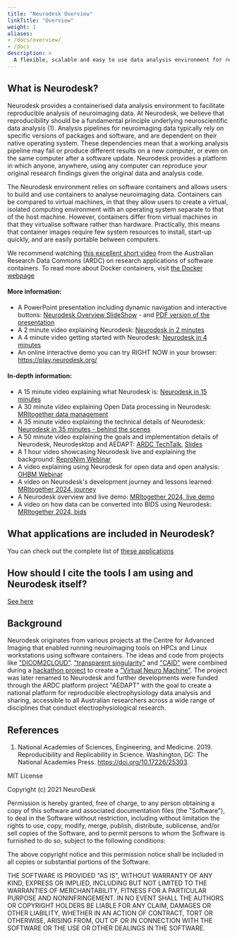 ```yaml
---
title: "Neurodesk Overview"
linkTitle: "Overview"
weight: 1
aliases:
- /docs/overview/
- /docs
description: >
  A flexible, scalable and easy to use data analysis environment for reproducible neuroimaging.
---
```


## What is Neurodesk?
Neurodesk provides a containerised data analysis environment to facilitate reproducible analysis of neuroimaging data. At Neurodesk, we believe that reproducibility should be a fundamental principle underlying neuroscientific data analysis (1). Analysis pipelines for neuroimaging data typically rely on specific versions of packages and software, and are dependent on their native operating system. These dependencies mean that a working analysis pipeline may fail or produce different results on a new computer, or even on the same computer after a software update. Neurodesk provides a platform in which anyone, anywhere, using any computer can reproduce your original research findings given the original data and analysis code. 

The Neurodesk environment relies on software containers and allows users to build and use containers to analyse neuroimaging data. Containers can be compared to virtual machines, in that they allow users to create a virtual, isolated computing environment with an operating system separate to that of the host machine. However, containers differ from virtual machines in that they virtualise software rather than hardware. Practically, this means that container images require few system resources to install, start-up quickly, and are easily portable between computers. 

We recommend watching [this excellent short video](https://www.youtube.com/watch?v=HelrQnm3v4g) from the Australian Research Data Commons (ARDC) on research applications of software containers. 
To read more about Docker containers, visit [the Docker webpage](https://www.docker.com/resources/what-container)  

#### More information: 
- A PowerPoint presentation including dynamic navigation and interactive buttons: [Neurodesk Overview SlideShow](https://osf.io/hmucp/files/osfstorage/68525cb813f936397deb7068) - and [PDF version of the presentation](https://osf.io/xp6jy)
- A 2 minute video explaining Neurodesk: [Neurodesk in 2 minutes](https://www.youtube.com/watch?v=JLv_5fycugw)
- A 4 minute video getting started with Neurodesk: [Neurodesk in 4 minutes](https://www.youtube.com/watch?v=BffOZcV2oaY&ab_channel=NeuroDesk)
- An online interactive demo you can try RIGHT NOW in your browser: https://play.neurodesk.org/

#### In-depth information:
- A 15 minute video explaining what Neurodesk is: [Neurodesk in 15 minutes](https://youtu.be/2ATgTOsiGdY)
- A 30 minute video explaining Open Data processing in Neurodesk: [MRItogether data management](https://www.youtube.com/live/bbSDNSzLftI?feature=share&t=1159)
- A 35 minute video explaining the technical details of Neurodesk: [Neurodesk in 35 minutes - behind the scenes](https://youtu.be/V5gAA9NiX_s)
- A 50 minute video explaining the goals and implementation details of Neurodesk, Neurodesktop and AEDAPT: [ARDC TechTalk](https://drive.google.com/file/d/1Dmtj6jpE1jcAt63kv2KhPL7WuuQxnsPg/view), [Slides](https://docs.google.com/presentation/d/15a_Uj_ZqL4OH9xd_QFtGk4HFWTqzqkcYXzPfz2fSw0s/present?slide=id.g11ecd613955_0_543)
- A 1 hour video showcasing Neurodesk live and explaining the background: [ReproNim Webinar](https://www.youtube.com/watch?v=HY-TqE6I2oo)
- A video explaining using Neurodesk for open data and open analysis: [OHBM Webinar](https://youtu.be/RTy5iVHHGO8?si=1XWcBuDlC7jdzhSo&t=3350)
- A video on Neurodesk's development journey and lessons learned: [MRItogether 2024, journey](https://www.youtube.com/watch?v=KJh_cr1uAi0&list=PLeDygc8TN_J5TKU7Z06ucjkvsfEYI6_AJ&index=7)
- A Neurodesk overview and live demo: [MRItogether 2024, live demo](https://www.youtube.com/watch?v=B7GmyHpJUDo&list=PLeDygc8TN_J5TKU7Z06ucjkvsfEYI6_AJ&index=17)
- A video on how data can be converted into BIDS using Neurodesk: [MRItogether 2024, bids](https://www.youtube.com/watch?v=uXrgS3FOzAg&list=PLeDygc8TN_J5TKU7Z06ucjkvsfEYI6_AJ&index=19)

## What applications are included in Neurodesk?
You can check out the complete list of [these applications](/docs/overview/applications)

## How should I cite the tools I am using and Neurodesk itself?
[See here](/docs/overview/how-to-cite-us)

## Background
Neurodesk originates from various projects at the Centre for Advanced Imaging that enabled running neuroimaging tools on HPCs and Linux workstations using software containers. The ideas and code from projects like ["DICOM2CLOUD"](https://github.com/CAIsr/dicom2cloud). ["transparent singularity"](https://github.com/CAIsr/transparent-singularity) and ["CAID"](https://github.com/CAIsr/caid) were combined during a [hackathon project](https://github.com/ohbm/hackathon2020/issues/177) to create a ["Virtual Neuro Machine"](https://docs.google.com/presentation/d/1FCtrRCZrj-5nLmnIIpVFYYYXuMAoUf-B/edit?usp=sharing&ouid=100303589348027986473&rtpof=true&sd=true). The project was later renamed to Neurodesk and further developments were funded through the ARDC platform project "AEDAPT" with the goal to create a national platform for reproducible electrophysiology data analysis and sharing, accessible to all Australian researchers across a wide range of disciplines that conduct electrophysiological research.

## References

1. National Academies of Sciences, Engineering, and Medicine. 2019. Reproducibility and Replicability in Science. Washington, DC: The National Academies Press. https://doi.org/10.17226/25303.

MIT License

Copyright (c) 2021 NeuroDesk

Permission is hereby granted, free of charge, to any person obtaining a copy
of this software and associated documentation files (the "Software"), to deal
in the Software without restriction, including without limitation the rights
to use, copy, modify, merge, publish, distribute, sublicense, and/or sell
copies of the Software, and to permit persons to whom the Software is
furnished to do so, subject to the following conditions:

The above copyright notice and this permission notice shall be included in all
copies or substantial portions of the Software.

THE SOFTWARE IS PROVIDED "AS IS", WITHOUT WARRANTY OF ANY KIND, EXPRESS OR
IMPLIED, INCLUDING BUT NOT LIMITED TO THE WARRANTIES OF MERCHANTABILITY,
FITNESS FOR A PARTICULAR PURPOSE AND NONINFRINGEMENT. IN NO EVENT SHALL THE
AUTHORS OR COPYRIGHT HOLDERS BE LIABLE FOR ANY CLAIM, DAMAGES OR OTHER
LIABILITY, WHETHER IN AN ACTION OF CONTRACT, TORT OR OTHERWISE, ARISING FROM,
OUT OF OR IN CONNECTION WITH THE SOFTWARE OR THE USE OR OTHER DEALINGS IN THE
SOFTWARE.
